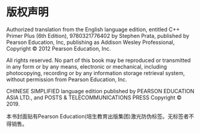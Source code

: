 # 版权声明

Authorized translation from the English language edition, entitled C++ Primer Plus (6th Edition), 9780321776402 by Stephen Prata, published by Pearson Education, Inc, publishing as Addison Wesley Professional, Copyright © 2012 Pearson Education, Inc.

All rights reserved. No part of this book may be reproduced or transmitted in any form or by any means, electronic or mechanical, including photocopying, recording or by any information storage retrieval system, without permission from Pearson Education, Inc.

CHINESE SIMPLIFIED language edition published by PEARSON EDUCATION ASIA LTD., and POSTS & TELECOMMUNICATIONS PRESS Copyright © 2019.

本书封面贴有Pearson Education(培生教育出版集团)激光防伪标签。无标签者不得销售。



